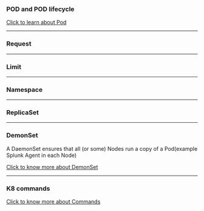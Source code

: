 ### POD and POD lifecycle

[Click to learn about Pod](Doc/Pod.md)

------
### Request

------
### Limit

------
### Namespace

------
### ReplicaSet

------
### DemonSet
A DaemonSet ensures that all (or some) Nodes run a copy of a Pod(example Splunk Agent in each Node)

[Click to know more about DemonSet](Doc/readMe/DaemonSet-README.md)

------
### K8 commands
[Click to know more about Commands](Doc/General.md)